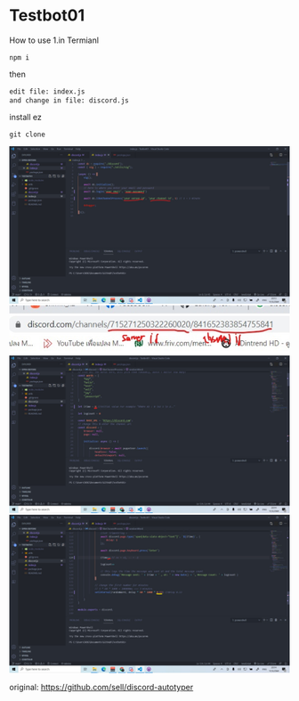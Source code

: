 # Testbot01
How to use
1.in Termianl
```
npm i
```
then
```
edit file: index.js
and change in file: discord.js
```

install ez
```
git clone
```

<img alt="example" src="./img/Screenshot (1131)_LI.jpg"/>
<img alt="example" src="./img/Screenshot (1136)_LI.jpg"/>
<img alt="example" src="./img/Screenshot (1132)_LI.jpg"/>
<img alt="example" src="./img/Screenshot (1133)_LI.jpg"/>

original: https://github.com/sell/discord-autotyper
